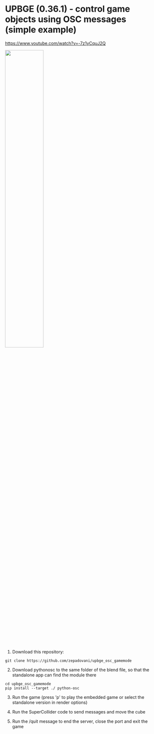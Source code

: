 # UPBGE (0.36.1) - control game objects using OSC messages (simple example)
https://www.youtube.com/watch?v=-7z1yCquJ2Q

[<img src="https://img.youtube.com/vi/-7z1yCquJ2Q/maxresdefault.jpg" width="50%">](https://youtu.be/-7z1yCquJ2Q)

1. Download this repository:
```
git clone https://github.com/zepadovani/upbge_osc_gamemode
```

2. Download pythonosc to the same folder of the blend file, so that the standalone app can find the module there

```
cd upbge_osc_gamemode
pip install --target ./ python-osc
```

3. Run the game (press 'p' to play the embedded game or select the standalone version in render options)

4. Run the SuperCollider code to send messages and move the cube

5. Run the /quit message to end the server, close the port and exit the game
